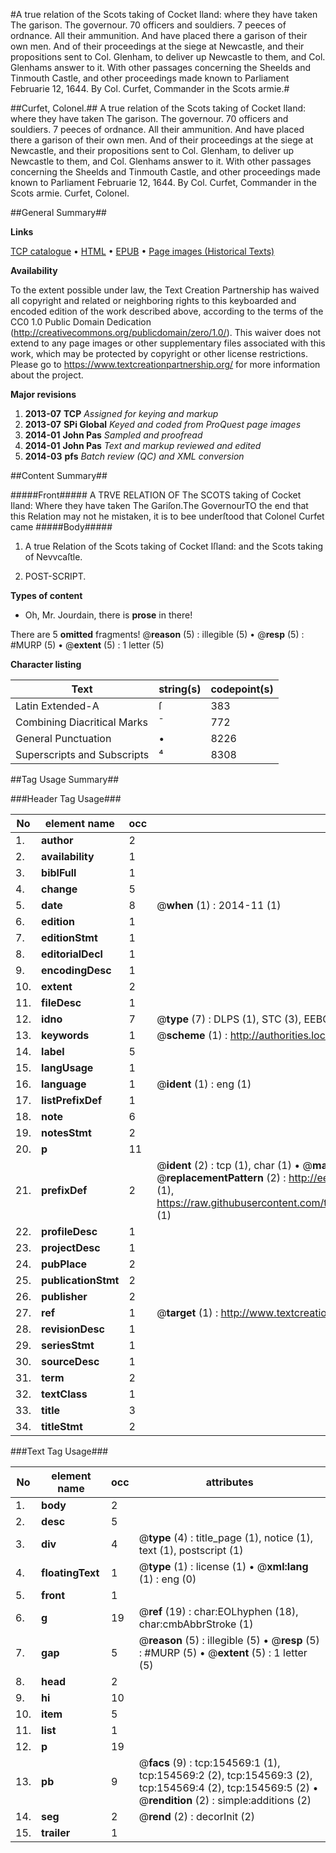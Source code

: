 #A true relation of the Scots taking of Cocket Iland: where they have taken The garison. The governour. 70 officers and souldiers. 7 peeces of ordnance. All their ammunition. And have placed there a garison of their own men. And of their proceedings at the siege at Newcastle, and their propositions sent to Col. Glenham, to deliver up Newcastle to them, and Col. Glenhams answer to it. With other passages concerning the Sheelds and Tinmouth Castle, and other proceedings made known to Parliament Februarie 12, 1644. By Col. Curfet, Commander in the Scots armie.#

##Curfet, Colonel.##
A true relation of the Scots taking of Cocket Iland: where they have taken The garison. The governour. 70 officers and souldiers. 7 peeces of ordnance. All their ammunition. And have placed there a garison of their own men. And of their proceedings at the siege at Newcastle, and their propositions sent to Col. Glenham, to deliver up Newcastle to them, and Col. Glenhams answer to it. With other passages concerning the Sheelds and Tinmouth Castle, and other proceedings made known to Parliament Februarie 12, 1644. By Col. Curfet, Commander in the Scots armie.
Curfet, Colonel.

##General Summary##

**Links**

[TCP catalogue](http://www.ota.ox.ac.uk/tcp/)  • 
[HTML](http://tei.it.ox.ac.uk/tcp/Texts-HTML/free/A81/A81188.html)  • 
[EPUB](http://tei.it.ox.ac.uk/tcp/Texts-EPUB/free/A81/A81188.epub) • 
[Page images (Historical Texts)](https://historicaltexts.jisc.ac.uk/eebo-99868803e)

**Availability**

To the extent possible under law, the Text Creation Partnership has waived all copyright and related or neighboring rights to this keyboarded and encoded edition of the work described above, according to the terms of the CC0 1.0 Public Domain Dedication (http://creativecommons.org/publicdomain/zero/1.0/). This waiver does not extend to any page images or other supplementary files associated with this work, which may be protected by copyright or other license restrictions. Please go to https://www.textcreationpartnership.org/ for more information about the project.

**Major revisions**

1. __2013-07__ __TCP__ *Assigned for keying and markup*
1. __2013-07__ __SPi Global__ *Keyed and coded from ProQuest page images*
1. __2014-01__ __John Pas__ *Sampled and proofread*
1. __2014-01__ __John Pas__ *Text and markup reviewed and edited*
1. __2014-03__ __pfs__ *Batch review (QC) and XML conversion*

##Content Summary##

#####Front#####
A TRVE RELATION OF The SCOTS taking of Cocket Iland: Where they have taken
The Gariſon.The GovernourTO the end that this Relation may not he mistaken, it is to bee underſtood that Colonel Curfet came 
#####Body#####

1. A true Relation of the Scots taking of Cocket Iſland: and the Scots taking of Nevvcaſtle.

1. POST-SCRIPT.

**Types of content**

  * Oh, Mr. Jourdain, there is **prose** in there!

There are 5 **omitted** fragments! 
 @__reason__ (5) : illegible (5)  •  @__resp__ (5) : #MURP (5)  •  @__extent__ (5) : 1 letter (5)

**Character listing**


|Text|string(s)|codepoint(s)|
|---|---|---|
|Latin Extended-A|ſ|383|
|Combining             Diacritical Marks|̄|772|
|General Punctuation|•|8226|
|Superscripts             and Subscripts|⁴|8308|

##Tag Usage Summary##

###Header Tag Usage###

|No|element name|occ|attributes|
|---|---|---|---|
|1.|__author__|2||
|2.|__availability__|1||
|3.|__biblFull__|1||
|4.|__change__|5||
|5.|__date__|8| @__when__ (1) : 2014-11 (1)|
|6.|__edition__|1||
|7.|__editionStmt__|1||
|8.|__editorialDecl__|1||
|9.|__encodingDesc__|1||
|10.|__extent__|2||
|11.|__fileDesc__|1||
|12.|__idno__|7| @__type__ (7) : DLPS (1), STC (3), EEBO-CITATION (1), PROQUEST (1), VID (1)|
|13.|__keywords__|1| @__scheme__ (1) : http://authorities.loc.gov/ (1)|
|14.|__label__|5||
|15.|__langUsage__|1||
|16.|__language__|1| @__ident__ (1) : eng (1)|
|17.|__listPrefixDef__|1||
|18.|__note__|6||
|19.|__notesStmt__|2||
|20.|__p__|11||
|21.|__prefixDef__|2| @__ident__ (2) : tcp (1), char (1)  •  @__matchPattern__ (2) : ([0-9\-]+):([0-9IVX]+) (1), (.+) (1)  •  @__replacementPattern__ (2) : http://eebo.chadwyck.com/downloadtiff?vid=$1&page=$2 (1), https://raw.githubusercontent.com/textcreationpartnership/Texts/master/tcpchars.xml#$1 (1)|
|22.|__profileDesc__|1||
|23.|__projectDesc__|1||
|24.|__pubPlace__|2||
|25.|__publicationStmt__|2||
|26.|__publisher__|2||
|27.|__ref__|1| @__target__ (1) : http://www.textcreationpartnership.org/docs/. (1)|
|28.|__revisionDesc__|1||
|29.|__seriesStmt__|1||
|30.|__sourceDesc__|1||
|31.|__term__|2||
|32.|__textClass__|1||
|33.|__title__|3||
|34.|__titleStmt__|2||


###Text Tag Usage###

|No|element name|occ|attributes|
|---|---|---|---|
|1.|__body__|2||
|2.|__desc__|5||
|3.|__div__|4| @__type__ (4) : title_page (1), notice (1), text (1), postscript (1)|
|4.|__floatingText__|1| @__type__ (1) : license (1)  •  @__xml:lang__ (1) : eng (0)|
|5.|__front__|1||
|6.|__g__|19| @__ref__ (19) : char:EOLhyphen (18), char:cmbAbbrStroke (1)|
|7.|__gap__|5| @__reason__ (5) : illegible (5)  •  @__resp__ (5) : #MURP (5)  •  @__extent__ (5) : 1 letter (5)|
|8.|__head__|2||
|9.|__hi__|10||
|10.|__item__|5||
|11.|__list__|1||
|12.|__p__|19||
|13.|__pb__|9| @__facs__ (9) : tcp:154569:1 (1), tcp:154569:2 (2), tcp:154569:3 (2), tcp:154569:4 (2), tcp:154569:5 (2)  •  @__rendition__ (2) : simple:additions (2)|
|14.|__seg__|2| @__rend__ (2) : decorInit (2)|
|15.|__trailer__|1||
